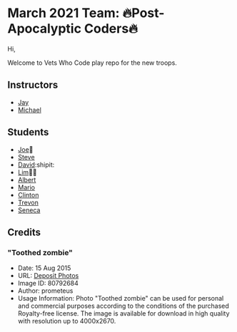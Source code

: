 # March 2021 Team: 🔥Post-Apocalyptic Coders🔥

Hi,

Welcome to Vets Who Code play repo for the new troops.

## Instructors

- [Jay](https://twitter.com/JeromeHardaway)
- [Michael](https://twitter.com/MuddyBootsCode)

## Students

- [Joe](https://twitter.com/joer71560650):apple:
- [Steve](https://twitter.com/sa_lamoureux)
- [David](https://twitter.com/david_tetreau):shipit:
- [Lim](https://www.linkedin.com/in/sung-m-lim/)🍕🥓
- [Albert](https://twitter.com/djkalbert)
- [Mario](https://twitter.com/MarioDMitchell)
- [Clinton](https://twitter.com/ClintonHerndon3)
- [Trevon](https://twitter.com/Trey41741256)
- [Seneca](https://twitter.com/BrigadeChess)

## Credits 

### "Toothed zombie"
- Date: 15 Aug 2015
- URL: [Deposit Photos](https://ru.depositphotos.com/80792684/stock-photo-toothy-zombie.html)
- Image ID: 80792684
- Author: prometeus
- Usage Information: Photo "Toothed zombie" can be used for personal and commercial purposes according to the conditions of the purchased Royalty-free license. The image is available for download in high quality with resolution up to 4000x2670.



